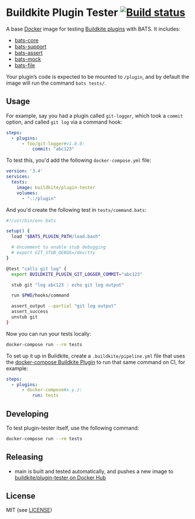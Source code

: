 # Buildkite Plugin Tester [![Build status](https://badge.buildkite.com/f6ce96d897af406221809efe925c0808cc49cdcf5b91771ce0.svg?branch=main)](https://buildkite.com/buildkite/plugin-tester)

A base [Docker](https://www.docker.com/) image for testing [Buildkite plugins](https://buildkite.com/docs/agent/v3/plugins) with BATS. It includes:

* [bats-core](https://github.com/bats-core/bats-core)
* [bats-support](https://github.com/bats-core/bats-support)
* [bats-assert](https://github.com/bats-core/bats-assert)
* [bats-mock](https://github.com/lox/bats-mock)
* [bats-file](https://github.com/bats-core/bats-file)

Your plugin’s code is expected to be mounted to `/plugin`, and by default the image will run the command `bats tests/`.

## Usage

For example, say you had a plugin called `git-logger`, which took a `commit` option, and called `git log` via a command hook:

```yml
steps:
  - plugins:
      - foo/git-logger#v1.0.0:
          commit: "abc123"
```

To test this, you'd add the following `docker-compose.yml` file:

```yml
version: '3.4'
services:
  tests:
    image: buildkite/plugin-tester
    volumes:
      - ".:/plugin"
```

And you'd create the following test in `tests/command.bats`:

```bash
#!/usr/bin/env bats

setup() {
  load "$BATS_PLUGIN_PATH/load.bash"

  # Uncomment to enable stub debugging
  # export GIT_STUB_DEBUG=/dev/tty
}

@test "calls git log" {
  export BUILDKITE_PLUGIN_GIT_LOGGER_COMMIT="abc123"

  stub git "log abc123 : echo git log output"

  run $PWD/hooks/command

  assert_output --partial "git log output"
  assert_success
  unstub git
}
```

Now you can run your tests locally:

```bash
docker-compose run --rm tests
```

To set up it up in Buildkite, create a `.buildkite/pipeline.yml` file that uses the [docker-compose Buildkite Plugin](https://github.com/buildkite-plugins/docker-compose-buildkite-plugin) to run that same command on CI, for example:

```yml
steps:
  - plugins:
      - docker-compose#x.y.z:
          run: tests
```

## Developing

To test plugin-tester itself, use the following command:

```bash
docker-compose run --rm tests
```

## Releasing

* main is built and tested automatically, and pushes a new image to [buildkite/plugin-tester on Docker Hub](https://hub.docker.com/r/buildkite/plugin-tester)

## License

MIT (see [LICENSE](LICENSE))
